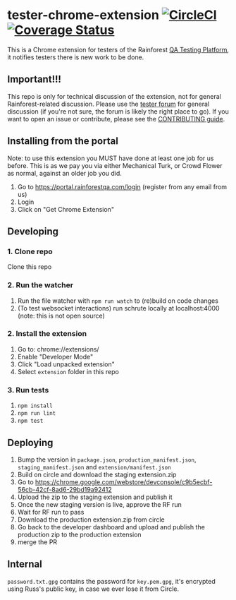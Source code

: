 # tester-chrome-extension [![CircleCI](https://circleci.com/gh/rainforestapp/tester-chrome-extension/tree/develop.svg?style=shield&circle-token=d0778aa4f75fc5985075320174200051a389c6bf)](https://circleci.com/gh/rainforestapp/tester-chrome-extension/tree/develop) [![Coverage Status](https://coveralls.io/repos/github/rainforestapp/tester-chrome-extension/badge.svg)](https://coveralls.io/github/rainforestapp/tester-chrome-extension)

This is a Chrome extension for testers of the Rainforest [QA Testing Platform](https://www.rainforestqa.com/), it notifies testers there is new work to be done.

## Important!!!

This repo is only for technical discussion of the extension, not for general Rainforest-related discussion. Please use the [tester forum](https://forum.rainforestqa.com/) for general discussion (if you're not sure, the forum is likely the right place to go). If you want to open an issue or contribute, please see the [CONTRIBUTING guide](https://github.com/rainforestapp/tester-chrome-extension/blob/develop/CONTRIBUTING.md).

## Installing from the portal

Note: to use this extension you MUST have done at least one job for us before. This is as we pay you via either Mechanical Turk, or Crowd Flower as normal, against an older job you did.

1. Go to https://portal.rainforestqa.com/login (register from any email from us)
2. Login
3. Click on "Get Chrome Extension"

## Developing

### 1. Clone repo

Clone this repo

### 2. Run the watcher

1. Run the file watcher with `npm run watch` to (re)build on code changes
2. (To test websocket interactions) run schrute locally at localhost:4000 (note: this is not open source)

### 2. Install the extension

1. Go to: chrome://extensions/
2. Enable "Developer Mode"
3. Click "Load unpacked extension"
4. Select `extension` folder in this repo

### 3. Run tests

1. `npm install`
2. `npm run lint`
3. `npm test`

## Deploying

1. Bump the version in `package.json`, `production_manifest.json`, `staging_manifest.json` and `extension/manifest.json`
2. Build on circle and download the staging extension.zip
3. Go to https://chrome.google.com/webstore/devconsole/c9b5ecbf-56cb-42cf-8ad6-29bd19a92412
4. Upload the zip to the staging extension and publish it
5. Once the new staging version is live, approve the RF run
6. Wait for RF run to pass
7. Download the production extension.zip from circle
8. Go back to the developer dashboard and upload and publish the production zip to the production extension
9. merge the PR

## Internal

``password.txt.gpg`` contains the password for ``key.pem.gpg``, it's encrypted using Russ's public key, in case we ever lose it from Circle.
